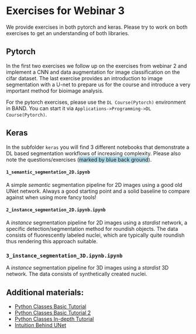 # Exercises for Webinar 3

We provide exercises in both pytorch and keras. Please try to work on both exercises to get an understanding of both libraries.

## Pytorch

In the first two exercises we follow up on the exercises from webinar 2 and implement a CNN and data augmentation for image classification on the cifar dataset.
The last exercise provides an introduction to image segmentation with a U-net to prepare us for the course and introduce a very important method for bioimage analysis.

For the pytorch exercises, please use the `DL Course(Pytorch)` environment in BAND. You can start it via `Applications->Programming->DL Course(Pytorch)`.

## Keras

In the subfolder `keras` you will find 3 different notebooks that demonstrate a DL based segmentation workflows of increasing complexity. Please also note the questions/exercises (<span style="background-color:lightblue">marked by blue back ground</span>).   

#### `1_semantic_segmentation_2D.ipynb` 

A simple *semantic* segmentation pipeline for 2D images using a good old UNet network. Always a good starting point and a solid baseline to compare against when using more fancy tools! 


#### `2_instance_segmentation_2D.ipynb.ipynb`

A *instance* segmentation pipeline for 2D images using a *stardist*  network, a specific detection/segmentation method for roundish objects. The data consists of fluorescently labeled nuclei, which are typically quite roundish thus rendering this approach suitable. 


### `3_instance_segmentation_3D.ipynb.ipynb`

A *instance* segmentation pipeline for 3D images using a *stardist* 3D network. The data consists of synthetically created nuclei.


## Additional materials:

 * [Python Classes Basic Tutorial](https://www.w3schools.com/python/python_classes.asp)
 * [Python Classes Basic Tutorial 2](https://www.learnpython.org/en/Classes_and_Objects)
 * [Python Classes In-depth Tutorial](https://hackernoon.com/improve-your-python-python-classes-and-object-oriented-programming-d09ff461168d)
 * [Intuition Behind UNet](https://towardsdatascience.com/u-net-b229b32b4a71)
